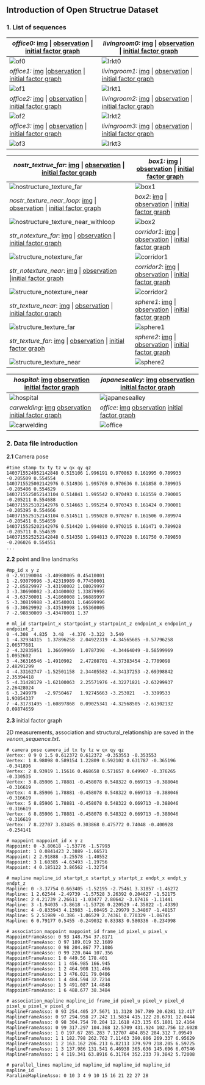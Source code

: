 ## Introduction of Open Structrue Dataset

### 1. List of sequences

| *office0:* [img](https://github.com/yanyan-li/Open-Structure/blob/main/dataset/office0/img.zip) \|  [observation](https://github.com/yanyan-li/Open-Structure/blob/main/dataset/office0/observation.zip) \| [initial factor graph](https://github.com/yanyan-li/Open-Structure/blob/main/dataset/office0/baseline.zip) | *livingroom0:*  [img](https://github.com/yanyan-li/Open-Structure/blob/main/dataset/livingroom0/img.zip) \| [observation](https://github.com/yanyan-li/Open-Structure/blob/main/dataset/livingroom0/observation.zip) \| [initial factor graph](https://github.com/yanyan-li/Open-Structure/blob/main/dataset/livingroom0/baseline.zip) |
| ------------------------------------------------------------ | ------------------------------------------------------------ |
| ![of0](../images/dataset_img/of0.png)                        | ![lrkt0](../images/dataset_img/lrkt0.png)                    |
| *office1:*  [img](https://github.com/yanyan-li/Open-Structure/blob/main/dataset/office1/img.zip) \|[observation](https://github.com/yanyan-li/Open-Structure/blob/main/dataset/office1/observation.zip) \| [initial factor graph](https://github.com/yanyan-li/Open-Structure/blob/main/dataset/office1/baseline.zip) | *livingroom1:*  [img](https://github.com/yanyan-li/Open-Structure/blob/main/dataset/livingroom1/img.zip) \| [observation](https://github.com/yanyan-li/Open-Structure/blob/main/dataset/livingroom1/observation.zip) \| [initial factor graph](https://github.com/yanyan-li/Open-Structure/blob/main/dataset/livingroom1/baseline.zip) |
| ![of1](../images/dataset_img/of1.png)                        | ![lrkt1](../images/dataset_img/lrkt1.png)                    |
| *office2:*  [img](https://github.com/yanyan-li/Open-Structure/blob/main/dataset/office2/img.zip) \| [observation](https://github.com/yanyan-li/Open-Structure/blob/main/dataset/office2/observation.zip) \| [initial factor graph](https://github.com/yanyan-li/Open-Structure/blob/main/dataset/office2/baseline.zip) | *livingroom2:*  [img](https://github.com/yanyan-li/Open-Structure/blob/main/dataset/livingroom2/img.zip) \| [observation](https://github.com/yanyan-li/Open-Structure/blob/main/dataset/livingroom2/observation.zip) \| [initial factor graph](https://github.com/yanyan-li/Open-Structure/blob/main/dataset/livingroom2/baseline.zip) |
| ![of2](../images/dataset_img/of2.png)                        | ![lrkt2](../images/dataset_img/lrkt2.png)                    |
| *office3:*  [img](https://github.com/yanyan-li/Open-Structure/blob/main/dataset/office3/img.zip) \| [observation](https://github.com/yanyan-li/Open-Structure/blob/main/dataset/office3/observation.zip) \| [initial factor graph](https://github.com/yanyan-li/Open-Structure/blob/main/dataset/office3/baseline.zip) | *livingroom3:*  [img](https://github.com/yanyan-li/Open-Structure/blob/main/dataset/livingroom3/img.zip) \| [observation](https://github.com/yanyan-li/Open-Structure/blob/main/dataset/livingroom3/observation.zip) \| [initial factor graph](https://github.com/yanyan-li/Open-Structure/blob/main/dataset/livingroom3/baseline.zip) |
| ![of3](../images/dataset_img/of3.png)                        | ![lrkt3](../images/dataset_img/lrkt3.png)                    |



| *nostr_textrue_far*:  [img]() \| [observation]() \| [initial factor graph]() | *box1:*  [img]() \| [observation]() \| [initial factor graph]() |
| ------------------------------------------------------------ | ------------------------------------------------------------ |
| ![nostructure_texture_far](../images/dataset_img/nostructure_texture_far.png) | ![box1](../images/dataset_img/box1.png)                      |
| *nostr_texture_near_loop:*  [img]() \| [observation]() \| [initial factor graph]() | *box2*:  [img]() \| [observation]() \| [initial factor graph]() |
| ![nostructure_texture_near_withloop](../images/dataset_img/nostructure_texture_near_withloop.png) | ![box2](../images/dataset_img/box2.png)                      |
| *str_notexture_far*:  [img]() \| [observation]() \| [initial factor graph]() | *corridor1*:  [img]() \| [observation]() \| [initial factor graph]() |
| ![structure_notexture_far](../images/dataset_img/structure_notexture_far.png) | ![corridor1](../images/dataset_img/corridor1.png)            |
| *str_notexture_near*:  [img]() \| [observation]() \|[initial factor graph]() | *corridor2*:  [img]() \| [observation]() \| [initial factor graph]() |
| ![structure_notexture_near](../images/dataset_img/structure_notexture_near.png) | ![corridor2](../images/dataset_img/corridor2.png)            |
| *str_texture_near*:  [img]() \| [observation]() \| [initial factor graph]() | *sphere1*:  [img]() \| [observation]() \| [initial factor graph]() |
| ![structure_texture_far](../images/dataset_img/structure_texture_far.png) | ![sphere1](../images/dataset_img/sphere1.png)                |
| *str_texture_far*:  [img]() \| [observation]() \| [initial factor graph]() | *sphere2*:  [img]() \| [observation]() \| [initial factor graph]() |
| ![structure_texture_near](../images/dataset_img/structure_texture_near.png) | ![sphere2](../images/dataset_img/sphere2.png)                |



| *hospital*: [img]()  [observation]()  [initial factor graph]() | *japanesealley*: [img]()  [observation]()  [initial factor graph]() |
| ------------------------------------------------------------ | ------------------------------------------------------------ |
| ![hospital](../images/dataset_img/hospital.png)              | ![japanesealley](../images/dataset_img/japanesealley.png)    |
| *carwelding*: [img]()  [observation]()  [initial factor graph]() | *office*: [img]()  [observation]()  [initial factor graph]() |
| ![carwelding](../images/dataset_img/carwelding.png)          | ![office](../images/dataset_img/office.png)                  |





### 2. Data file introduction

**2.1** Camera pose

```
#time_stamp tx ty tz w qx qy qz
1403715524952142848 0.515106 1.996191 0.970863 0.161995 0.789933 -0.205509 0.554554
1403715525002142976 0.514936 1.995769 0.970636 0.161858 0.789935 -0.205406 0.554629
1403715525052143104 0.514841 1.995542 0.970493 0.161559 0.790005 -0.205211 0.554688
1403715525102142976 0.514663 1.995254 0.970343 0.161424 0.790001 -0.205395 0.554666
1403715525152143104 0.514511 1.995028 0.970267 0.161506 0.789974 -0.205451 0.554659
1403715525202142976 0.514420 1.994890 0.970215 0.161471 0.789928 -0.205711 0.554639
1403715525252142848 0.514358 1.994813 0.970228 0.161750 0.789850 -0.206026 0.554551
...
```

**2.2**  point and line landmarks

```
#mp_id x y z
0 -2.91190004 -3.40980005 0.45410001
1 -2.93079996 -3.42319989 0.77450001
2 -2.85829997 -3.43190002 1.08029997
3 -3.30690002 -3.43400002 1.33879995
4 -3.63730001 -3.41860008 1.96889997
5 -3.30819988 -3.43540001 1.64699996
6 -3.30629992 -3.43519998 1.95360005
7 -2.98830009 -3.43470001 1.37
```

```
# ml_id startpoint_x startpoint_y startpoint_z endpoint_x endpoint_y endpoint_z  
0 -4.308  4.835  3.48  -4.376 -3.322  3.549
1 -4.32934315  1.37896258  2.04922319 -4.34565685 -0.57796258  2.06577681
2 -4.32835951  1.36699969  1.0787398  -4.34464049 -0.58599969  1.0952602 
3 -4.36316546 -1.4910902   2.47208701 -4.37383454 -2.7709098   2.48291299
4 -4.33162747 -1.52501158  2.34405582 -4.34137253 -2.69398842  2.35394418
5 -4.31428179 -1.62100063  2.25571976 -4.32271821 -2.63299937  2.26428024
6 -3.249979   -2.9750467   1.92745663 -3.253021   -3.3399533   1.93054337
7 -4.31731495 -1.60897868  0.09025341 -4.32568505 -2.61302132  0.09874659
```

**2.3** initial factor graph 

2D measurements, association and structural_relationship are saved in the *venom_sequence.txt*. 

```
# camera pose camera_id tx ty tz w qx qy qz
Vertex: 0 9 0 1.5 0.612372 0.612372 -0.353553 -0.353553
Vertex: 1 8.98098 0.589154 1.22809 0.592102 0.631787 -0.365196 -0.341896
Vertex: 2 8.93919 1.15616 0.468658 0.571657 0.649907 -0.376265 -0.330535
Vertex: 3 8.85906 1.78881 -0.458078 0.548322 0.669713 -0.388046 -0.316619
Vertex: 4 8.85906 1.78881 -0.458078 0.548322 0.669713 -0.388046 -0.316619
Vertex: 5 8.85906 1.78881 -0.458078 0.548322 0.669713 -0.388046 -0.316619
Vertex: 6 8.85906 1.78881 -0.458078 0.548322 0.669713 -0.388046 -0.316619
Vertex: 7 8.22707 3.83485 0.303868 0.475772 0.74048 -0.400928 -0.254141
```

```
# mappoint mappoint_id x y z
Mappoint: 0 -3.80618 -1.53776 -1.57993
Mappoint: 1 0.0841423 2.3889 -1.66571
Mappoint: 2 2.91888 -3.25578 -1.40552
Mappoint: 3 1.60385 -4.63493 -1.19756
Mappoint: 4 0.185122 3.86562 -1.32754
```

```
# mapline mapline_id startpt_x startpt_y startpt_z endpt_x endpt_y endpt_z
Mapline: 0 -3.37754 0.663405 -1.52195 -2.75461 3.31857 -1.46272
Mapline: 1 2.62544 -2.49739 -1.57528 3.26392 0.204627 -1.52175
Mapline: 2 4.21739 2.26611 -1.03477 2.80642 -3.67416 -1.11441
Mapline: 3 -1.94035 -3.8618 -1.53726 0.220529 -4.35822 -1.43393
Mapline: 4 -0.833943 4.13983 -1.60495 2.29979 3.34867 -1.48157
Mapline: 5 2.51989 -0.386 -1.06529 2.74361 0.770329 -1.06745
Mapline: 6 0.79177 0.5455 -0.249032 0.83383 0.580336 -0.234998
```

```
# association_mappoint mappoint_id frame_id pixel_u pixel_v  
MappointFrameAsso: 0 93 148.754 37.8171 
MappointFrameAsso: 0 97 189.019 32.1689 
MappointFrameAsso: 0 98 204.867 77.1086 
MappointFrameAsso: 0 99 220.044 107.356 
MappointFrameAsso: 1 0 449.56 178.401 
MappointFrameAsso: 1 1 456.985 166.945 
MappointFrameAsso: 1 2 464.908 131.466 
MappointFrameAsso: 1 3 476.021 79.0406 
MappointFrameAsso: 1 4 484.594 32.7214 
MappointFrameAsso: 1 5 491.087 14.4848 
MappointFrameAsso: 1 6 488.677 38.3484 
```

```
# association_mapline mapline_id frame_id pixel_u pixel_v pixel_d pixel_u pixel_v pixel_d 
MaplineFrameAsso: 0 93 254.405 27.5671 11.3128 367.789 20.6281 12.417 
MaplineFrameAsso: 0 97 294.958 27.242 11.5834 415.122 20.6791 12.0444 
MaplineFrameAsso: 0 98 304.754 70.204 12.1618 423.135 65.1801 12.4164 
MaplineFrameAsso: 0 99 317.297 104.368 12.5709 431.924 102.756 12.6028 
MaplineFrameAsso: 1 0 197.67 285.283 7.12707 404.852 284.312 7.09549 
MaplineFrameAsso: 1 1 182.798 262.762 7.11463 390.806 269.337 6.95629 
MaplineFrameAsso: 1 2 163.162 206.213 6.82113 379.979 218.205 6.59725 
MaplineFrameAsso: 1 3 137.986 131.541 6.46938 365.636 145.696 6.07546 
MaplineFrameAsso: 1 4 119.341 63.8916 6.31764 352.233 79.3842 5.72008 
```

```
# parallel_lines mapline_id mapline_id mapline_id mapline_id mapline_id
ParalineMaplineAsso: 0 10 3 4 9 10 15 16 21 22 27 28 
```

